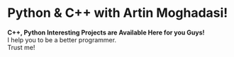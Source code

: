 # Python & C++ with Artin Moghadasi!
**C++, Python Interesting Projects are Available Here for you Guys!** </br>
I help you to be a better programmer. </br>
Trust me! </br>
